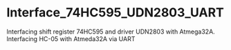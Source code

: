# Interface_74HC595_UDN2803_UART
Interfacing shift register 74HC595 and driver UDN2803 with Atmega32A.
Interfacing HC-05 with Atmeda32A via UART
